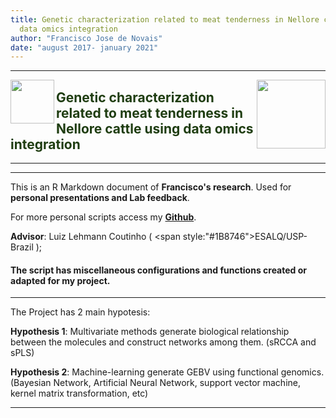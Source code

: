 ```yaml
---
title: Genetic characterization related to meat tenderness in Nellore cattle using
  data omics integration
author: "Francisco Jose de Novais"
date: "august 2017- january 2021"
---
```


------


<img src="C:\Users\FJNOVAIS\Pictures\noticias_1512563889.icon.jpg" width="70" align="left">

<img src="C:\Users\FJNOVAIS\Desktop\FRANCISCO\perfil.jpeg" align="right" width="110">



## <span style="color:#1F3D11; font-weight:bold">Genetic characterization related to meat tenderness in Nellore cattle using data omics integration</span>

-------

-------

This is an R Markdown document of **Francisco's research**.
Used for **personal presentations and Lab feedback**.

For more personal scripts access my **[Github](https://github.com/fjnovais)**.

**Advisor**: Luiz Lehmann Coutinho ( <span style:"#1B8746">ESALQ/USP-Brazil</span> );

> 
#### The script has miscellaneous configurations and functions created or adapted for my project.
>

***

The Project has 2 main hypotesis:

**Hypothesis 1**: Multivariate methods generate biological relationship between the molecules and construct networks among them. (sRCCA and sPLS)

**Hypothesis 2**: Machine-learning generate GEBV using functional genomics.(Bayesian Network, Artificial Neural Network, support vector machine, kernel matrix transformation, etc)

***
